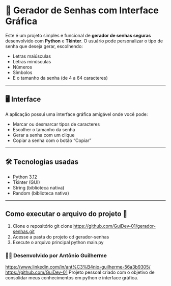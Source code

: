 # 🔐 Gerador de Senhas com Interface Gráfica

Este é um projeto simples e funcional de **gerador de senhas seguras** desenvolvido com **Python** e **Tkinter**. O usuário pode personalizar o tipo de senha que deseja gerar, escolhendo:

- Letras maiúsculas
- Letras minúsculas
- Números
- Símbolos
- E o tamanho da senha (de 4 a 64 caracteres)

---

## 🖥️ Interface

A aplicação possui uma interface gráfica amigável onde você pode:

- Marcar ou desmarcar tipos de caracteres
- Escolher o tamanho da senha
- Gerar a senha com um clique
- Copiar a senha com o botão “Copiar”

---

## 🛠️ Tecnologias usadas

- Python 3.12
- Tkinter (GUI)
- String (biblioteca nativa)
- Random (biblioteca nativa)

---

## Como executar o arquivo do projeto 🚀
1. Clone o repositório
   git clone https://github.com/GuiDev-01/gerador-senhas.git
2. Acesse a pasta do projeto
   cd gerador-senhas
3. Execute o arquivo principal
   python main.py

### 🧑‍💻 Desenvolvido por Antônio Guilherme
https://www.linkedin.com/in/ant%C3%B4nio-guilherme-56a3b9305/
https://github.com/GuiDev-01
Projeto pessoal criado com o objetivo de consolidar meus conhecimentos em python e interface gráfica.
